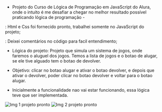 - Projeto do Curso de Lógica de Programação em JavaScript do Alura, onde o intuito é me desafiar a chegar no melhor resultado possível praticando lógica de programação -

: Html e Css foi fornecido pronto, trabalhei somente no JavaScript do projeto;

: Deixei comentários no código para facil entendimento;

- Lógica do projeto: Projeto que simula um sistema de jogos, onde faremos o aluguel dos jogos. Temos a lista de jogos e o botao de alugar, se ele tive alguado tem o botao de devolver. 

- Objetivo: clicar no botao alugar e ativar o botao devolver, e depois que ativar o devolver, poder clicar no botao devolver e voltar para o botao alugar.

- Inicialmente a funcionalidade nao vai estar funcionando, essa lógica teve que ser implementada.

![Img 1 projeto pronto](https://github.com/user-attachments/assets/d85a3c21-b8b1-4d56-8b88-79ff41f14b9a)
![Img 2 projeto pronto](https://github.com/user-attachments/assets/e5ca34be-0e36-4ba8-b3f8-d7b67ad105ea)

